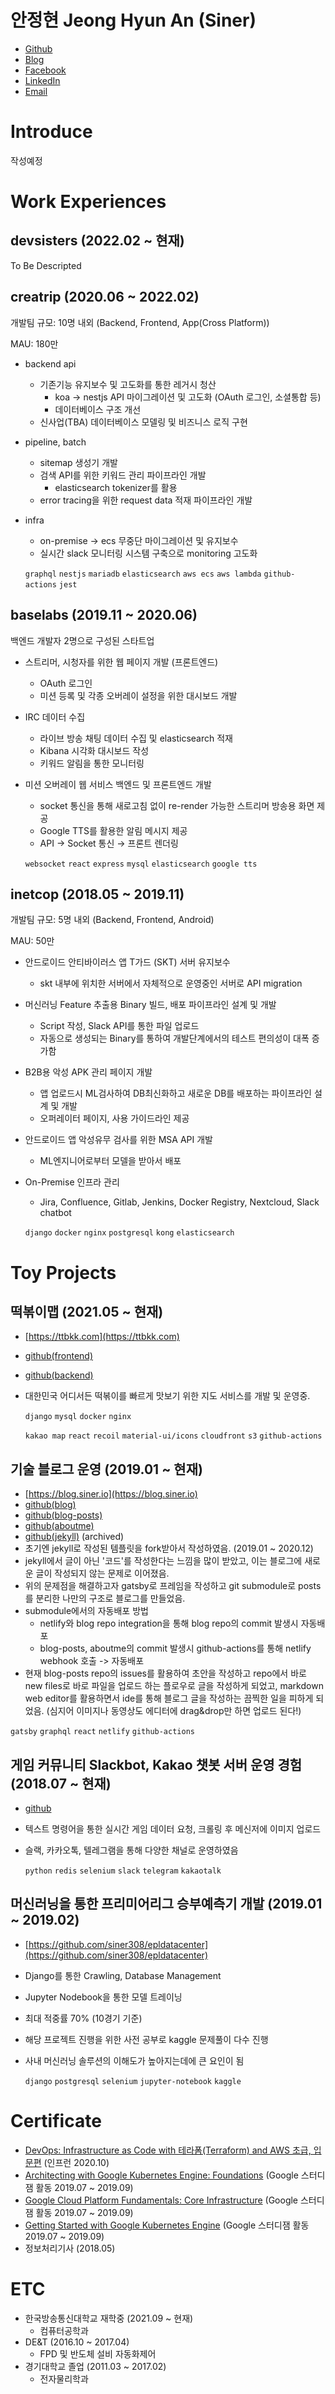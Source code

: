 # 안정현 Jeong Hyun An (Siner)
- [Github](https://github.com/siner308)
- [Blog](https://blog.siner.io)
- [Facebook](https://www.facebook.com/aan308)
- [LinkedIn](https://www.linkedin.com/in/jeonghyun-an-948778185/)
- [Email](mailto:siner308@gmail.com)

# Introduce
작성예정

# Work Experiences

## devsisters (2022.02 ~ 현재)
To Be Descripted

## creatrip (2020.06 ~ 2022.02)
개발팀 규모: 10명 내외 (Backend, Frontend, App(Cross Platform))

MAU: 180만

- backend api
  - 기존기능 유지보수 및 고도화를 통한 레거시 청산
    - koa -> nestjs API 마이그레이션 및 고도화 (OAuth 로그인, 소셜통합 등)
    - 데이터베이스 구조 개선
  - 신사업(TBA) 데이터베이스 모델링 및 비즈니스 로직 구현
- pipeline, batch
  - sitemap 생성기 개발
  - 검색 API를 위한 키워드 관리 파이프라인 개발
    - elasticsearch tokenizer를 활용
  - error tracing을 위한 request data 적재 파이프라인 개발
- infra
  - on-premise -> ecs 무중단 마이그레이션 및 유지보수
  - 실시간 slack 모니터링 시스템 구축으로 monitoring 고도화

  `graphql` `nestjs` `mariadb` `elasticsearch` `aws ecs` `aws lambda` `github-actions` `jest`

## baselabs (2019.11 ~ 2020.06)
백엔드 개발자 2명으로 구성된 스타트업

- 스트리머, 시청자를 위한 웹 페이지 개발 (프론트엔드)
  - OAuth 로그인
  - 미션 등록 및 각종 오버레이 설정을 위한 대시보드 개발
- IRC 데이터 수집
  - 라이브 방송 채팅 데이터 수집 및 elasticsearch 적재
  - Kibana 시각화 대시보드 작성
  - 키워드 알림을 통한 모니터링
- 미션 오버레이 웹 서비스 백엔드 및 프론트엔드 개발
  - socket 통신을 통해 새로고침 없이 re-render 가능한 스트리머 방송용 화면 제공
  - Google TTS를 활용한 알림 메시지 제공
  - API → Socket 통신 → 프론트 렌더링

  `websocket` `react` `express` `mysql` `elasticsearch` `google tts`

## inetcop (2018.05 ~ 2019.11)
개발팀 규모: 5명 내외 (Backend, Frontend, Android)

MAU: 50만

- 안드로이드 안티바이러스 앱 T가드 (SKT) 서버 유지보수
  - skt 내부에 위치한 서버에서 자체적으로 운영중인 서버로 API migration
- 머신러닝 Feature 추출용 Binary 빌드, 배포 파이프라인 설계 및 개발
  - Script 작성, Slack API를 통한 파일 업로드
  - 자동으로 생성되는 Binary를 통하여 개발단계에서의 테스트 편의성이 대폭 증가함 
- B2B용 악성 APK 관리 페이지 개발
  - 앱 업로드시 ML검사하여 DB최신화하고 새로운 DB를 배포하는 파이프라인 설계 및 개발
  - 오퍼레이터 페이지, 사용 가이드라인 제공
- 안드로이드 앱 악성유무 검사를 위한 MSA API 개발
  - ML엔지니어로부터 모델을 받아서 배포
- On-Premise 인프라 관리
  - Jira, Confluence, Gitlab, Jenkins, Docker Registry, Nextcloud, Slack chatbot

  `django` `docker` `nginx` `postgresql` `kong` `elasticsearch`

# Toy Projects

## 떡볶이맵 (2021.05 ~ 현재)
- [https://ttbkk.com](https://ttbkk.com)
- [github(frontend)](https://github.com/siner308/ttbkk-web)
- [github(backend)](https://github.com/siner308/ttbkk-server)
- 대한민국 어디서든 떡볶이를 빠르게 맛보기 위한 지도 서비스를 개발 및 운영중.

  `django` `mysql` `docker` `nginx`
  
  `kakao map` `react` `recoil` `material-ui/icons` `cloudfront` `s3` `github-actions`

## 기술 블로그 운영 (2019.01 ~ 현재)
- [https://blog.siner.io](https://blog.siner.io)
- [github(blog)](https://github.com/siner308/blog)
- [github(blog-posts)](https://github.com/siner308/blog-posts)
- [github(aboutme)](https://github.com/siner308/aboutme)
- [github(jekyll)](https://github.com/siner308/jekyll-blog) (archived)
- 초기엔 jekyll로 작성된 템플릿을 fork받아서 작성하였음. (2019.01 ~ 2020.12)
- jekyll에서 글이 아닌 '코드'를 작성한다는 느낌을 많이 받았고, 이는 블로그에 새로운 글이 작성되지 않는 문제로 이어졌음.
- 위의 문제점을 해결하고자 gatsby로 프레임을 작성하고 git submodule로 posts를 분리한 나만의 구조로 블로그를 만들었음.
- submodule에서의 자동배포 방법
  - netlify와 blog repo integration을 통해 blog repo의 commit 발생시 자동배포
  - blog-posts, aboutme의 commit 발생시 github-actions를 통해 netlify webhook 호출 -> 자동배포
- 현재 blog-posts repo의 issues를 활용하여 초안을 작성하고 repo에서 바로 new files로 바로 파일을 업로드 하는 플로우로 글을 작성하게 되었고, markdown web editor를 활용하면서 ide를 통해 블로그 글을 작성하는 끔찍한 일을 피하게 되었음. (심지어 이미지나 동영상도 에디터에 drag&drop만 하면 업로드 된다!)

`gatsby` `graphql` `react` `netlify` `github-actions`

## 게임 커뮤니티 Slackbot, Kakao 챗봇 서버 운영 경험 (2018.07 ~ 현재)
- [github](https://github.com/ingress-resistance-korea/irk-bot/)
- 텍스트 명령어을 통한 실시간 게임 데이터 요청, 크롤링 후 메신저에 이미지 업로드
- 슬랙, 카카오톡, 텔레그램을 통해 다양한 채널로 운영하였음

  `python` `redis` `selenium` `slack` `telegram` `kakaotalk`

## 머신러닝을 통한 프리미어리그 승부예측기 개발 (2019.01 ~ 2019.02)
- [https://github.com/siner308/epldatacenter](https://github.com/siner308/epldatacenter)
- Django를 통한 Crawling, Database Management
- Jupyter Nodebook을 통한 모델 트레이닝
- 최대 적중률 70% (10경기 기준)
- 해당 프로젝트 진행을 위한 사전 공부로 kaggle 문제풀이 다수 진행
- 사내 머신러닝 솔루션의 이해도가 높아지는데에 큰 요인이 됨

  `django` `postgresql` `selenium` `jupyter-notebook` `kaggle`

# Certificate
- [DevOps: Infrastructure as Code with 테라폼(Terraform) and AWS 초급, 입문편](https://www.inflearn.com/certificate/98745-325710-1797344) (인프런 2020.10)
- [Architecting with Google Kubernetes Engine: Foundations](https://www.coursera.org/account/accomplishments/verify/GWNGQT7VTJDC) (Google 스터디잼 활동 2019.07 ~ 2019.09)
- [Google Cloud Platform Fundamentals: Core Infrastructure](https://www.coursera.org/account/accomplishments/verify/GV8DZGRV94A5) (Google 스터디잼 활동 2019.07 ~ 2019.09)
- [Getting Started with Google Kubernetes Engine](https://www.coursera.org/account/accomplishments/verify/6VW6QH4AYLBS) (Google 스터디잼 활동 2019.07 ~ 2019.09)
- 정보처리기사 (2018.05)

# ETC
- 한국방송통신대학교 재학중 (2021.09 ~ 현재)
  - 컴퓨터공학과
- DE&T (2016.10 ~ 2017.04)
  - FPD 및 반도체 설비 자동화제어
- 경기대학교 졸업 (2011.03 ~ 2017.02)
  - 전자물리학과
